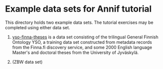 # Example data sets for Annif tutorial

This directory holds two example data sets. The tutorial exercises may be
completed using either data set.

1. [yso-finna-theses](yso-finna-theses) is a data set consisting of the
trilingual General Finnish Ontology YSO, a training data set constructed
from metadata records from the Finna.fi discovery service, and some 2000
English language Master's and doctoral theses from the University of
Jyväskylä.

2. (ZBW data set)
